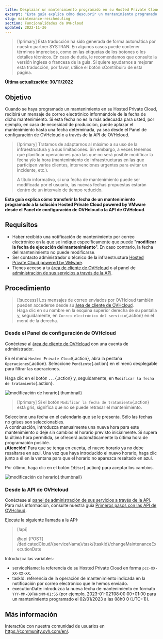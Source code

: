 ```yaml
---
title: Desplazar un mantenimiento programado en su Hosted Private Cloud
excerpt: "Esta guía explica cómo descubrir un mantenimiento programado en un servicio Hosted Private Cloud powered by VMware"
slug: maintenance-rescheduling
section: Funcionalidades de OVHcloud
updated: 2022-11-30
---
```


> [!primary]
> Esta traducción ha sido generada de forma automática por nuestro partner SYSTRAN. En algunos casos puede contener términos imprecisos, como en las etiquetas de los botones o los detalles técnicos. En caso de duda, le recomendamos que consulte la versión inglesa o francesa de la guía. Si quiere ayudarnos a mejorar esta traducción, por favor, utilice el botón «Contribuir» de esta página.
> 

**Última actualización: 30/11/2022**

## Objetivo

Cuando se haya programado un mantenimiento en su Hosted Private Cloud, recibirá un mensaje de correo electrónico informándole de la fecha de dicho mantenimiento. Si esta fecha no es la más adecuada para usted, por ejemplo, en caso de necesidad de producción, puede aplazar el mantenimiento hasta una fecha determinada, ya sea desde el Panel de configuración de OVHcloud o a través de la API de OVHcloud.

> [!primary]
> Tratamos de adaptarnos al máximo a su uso de la infraestructura y a sus limitaciones. Sin embargo, a veces tenemos que planificar operaciones para las que no será posible modificar la fecha y/o la hora (mantenimiento de infraestructuras en las que participen varios clientes, intervenciones urgentes para evitar un incidente, etc.).
>
> A título informativo, si una fecha de mantenimiento puede ser modificada por el usuario, las nuevas fechas propuestas estarán dentro de un intervalo de tiempo reducido.

**Esta guía explica cómo transferir la fecha de un mantenimiento programado a la solución Hosted Private Cloud powered by VMware desde el Panel de configuración de OVHcloud o la API de OVHcloud.**

## Requisitos

- Haber recibido una notificación de mantenimiento por correo electrónico en la que se indique específicamente que puede "**modificar la fecha de ejecución del mantenimiento**". En caso contrario, la fecha del mantenimiento no puede modificarse.
- Ser contacto administrador o técnico de la infraestructura [Hosted Private Cloud powered by VMware](https://www.ovhcloud.com/es/enterprise/products/hosted-private-cloud/).
- Tienes acceso a tu [área de cliente de OVHcloud](https://ca.ovh.com/auth/?action=gotomanager&from=https://www.ovh.com/world/&ovhSubsidiary=ws) o al panel de [administración de sus servicios a través de la API](https://ca.api.ovh.com/).

## Procedimiento

> [!success]
> Los mensajes de correo enviados por OVHcloud también pueden accederse desde su [área de cliente de OVHcloud](https://ca.ovh.com/auth/?action=gotomanager&from=https://www.ovh.com/world/&ovhSubsidiary=ws).<br>
> Haga clic en su nombre en la esquina superior derecha de su pantalla y, seguidamente, en `Correo electrónico del servicio`{.action} en el menú de la derecha.

### Desde el Panel de configuración de OVHcloud

Conéctese al [área de cliente de OVHcloud](https://ca.ovh.com/auth/?action=gotomanager&from=https://www.ovh.com/world/&ovhSubsidiary=ws) con una cuenta de administrador.

En el menú `Hosted Private Cloud`{.action}, abra la pestaña `Operaciones`{.action}. Seleccione `Pendiente`{.action} en el menú desplegable para filtrar las operaciones.

Haga clic en el botón `...`{.action} y, seguidamente, en `Modificar la fecha de tratamiento`{.action}.

![modificación de horario](images/maintenance-date-edition01.png){.thumbnail}

> [!primary]
> Si el botón `Modificar la fecha de tratamiento`{.action} está gris, significa que no se puede retrasar el mantenimiento.

Seleccione una fecha en el calendario que se le presenta. Sólo las fechas no grises son seleccionables.<br>
A continuación, introduzca manualmente una nueva hora para este mantenimiento o deje sin cambios el horario previsto inicialmente. Si supera la última hora permitida, se ofrecerá automáticamente la última hora de programación posible.<br>
**¡Atención!** Para que se tenga en cuenta, el nuevo horario ya no debe resaltarse en azul. Una vez que haya introducido el nuevo horario, haga clic junto a él en la ventana para que el horario no aparezca resaltado en azul.

Por último, haga clic en el botón `Editar`{.action} para aceptar los cambios.

![modificación de horario](images/maintenance-date-edition02.png){.thumbnail}

### Desde la API de OVHcloud

Conéctese al [panel de administración de sus servicios a través de la API](https://ca.api.ovh.com/). Para más información, consulte nuestra guía [Primeros pasos con las API de OVHcloud](https://docs.ovh.com/us/es/api/first-steps-with-ovh-api/).

Ejecute la siguiente llamada a la API:

> [!api]
>
> @api {POST} /dedicatedCloud/{serviceName}/task/{taskId}/changeMaintenanceExecutionDate
>

Introduzca las variables:

- serviceName: la referencia de su Hosted Private Cloud en forma `pcc-XX-XX-XX-XX`.
- taskId: referencia de la operación de mantenimiento indicada en la notificación por correo electrónico que le hemos enviado.
- executionDate: introduzca la nueva fecha de mantenimiento en formato `YYY-MM-DDTHH:MM+01:SS` (por ejemplo, 2023-01-02T08:00:00+01:00 para un mantenimiento programado el 02/01/2023 a las 08h0 0 (UTC+1)).

## Más información

Interactúe con nuestra comunidad de usuarios en <https://community.ovh.com/en/>.
